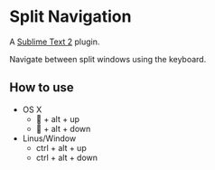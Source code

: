 # Split Navigation

A [Sublime Text 2](http://www.sublimetext.com/) plugin.

Navigate between split windows using the keyboard.

## How to use

- OS X
	-  + alt + up
	-  + alt + down
- Linus/Window
	- ctrl + alt + up
	- ctrl + alt + down